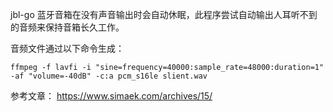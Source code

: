 jbl-go 蓝牙音箱在没有声音输出时会自动休眠，此程序尝试自动输出人耳听不到的音频来保持音箱长久工作。

音频文件通过以下命令生成：

`ffmpeg -f lavfi -i "sine=frequency=40000:sample_rate=48000:duration=1" -af "volume=-40dB" -c:a pcm_s16le slient.wav`

参考文章：
https://www.simaek.com/archives/15/
